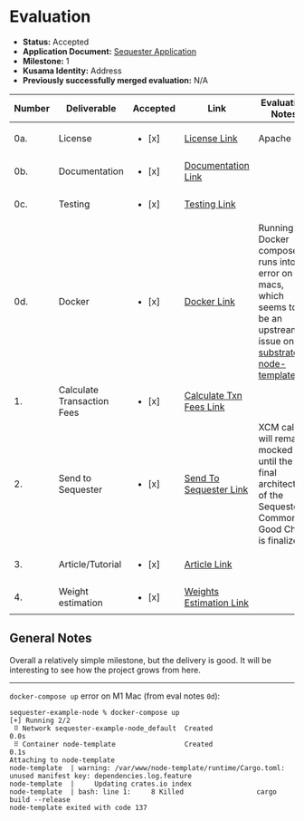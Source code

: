 # Evaluation

- **Status:** Accepted
- **Application Document:** [Sequester Application](<https://github.com/w3f/Grants-Program/blob/master/applications/sequester.md>) 
- **Milestone:** 1
- **Kusama Identity:** Address
- **Previously successfully merged evaluation:** N/A

| Number | Deliverable | Accepted | Link | Evaluation Notes |
| ------ | ----------- | -------- | ---- |----------------- |
| 0a. | License |<ul><li>[x] </li></ul> |  [License Link](https://github.com/SequesterChain/pallets/blob/main/donations/LICENSE)| Apache 2.0 |
| 0b.  | Documentation |<ul><li>[x] </li></ul> |[Documentation Link](https://github.com/SequesterChain/pallets/tree/main/donations#documentationconfiguration-options)| |
| 0c.  | Testing |<ul><li>[x] </li></ul> |[Testing Link](https://github.com/SequesterChain/pallets/tree/main/donations#testing)| |
| 0d.  | Docker |<ul><li>[x] </li></ul> |[Docker Link](https://github.com/SequesterChain/sequester-example-node#run-in-docker)| Running Docker compose runs into an error on M1 macs, which seems to be an upstream issue on [substrate-node-template](https://github.com/substrate-developer-hub/substrate-node-template) |
| 1.  | Calculate Transaction Fees |<ul><li>[x] </li></ul> |[Calculate Txn Fees Link](https://github.com/SequesterChain/pallets/blob/w3f_milestone_1_submission/donations/src/lib.rs#L192-L211)| |
| 2.  | Send to Sequester |<ul><li>[x] </li></ul> |[Send To Sequester Link](https://github.com/SequesterChain/pallets/blob/w3f_milestone_1_submission/donations/src/lib.rs#L327-L362)| XCM call will remain mocked until the final architecture of the Sequester Common Good Chain is finalized |
| 3.  | Article/Tutorial |<ul><li>[x] </li></ul> | [Article Link](https://medium.com/@sequester.chain/introducing-sequesters-donations-pallet-3e55f54cdfd1) | |
| 4.  | Weight estimation |<ul><li>[x] </li></ul> |[Weights Estimation Link](https://github.com/SequesterChain/pallets/blob/main/donations/src/weights.rs)| |




## General Notes

Overall a relatively simple milestone, but the delivery is good. It will be interesting to see how the project grows from here.

---

`docker-compose up` error on M1 Mac (from eval notes `0d`):

```
sequester-example-node % docker-compose up
[+] Running 2/2
 ⠿ Network sequester-example-node_default  Created                                                                                                                                                     0.0s
 ⠿ Container node-template                 Created                                                                                                                                                     0.1s
Attaching to node-template
node-template  | warning: /var/www/node-template/runtime/Cargo.toml: unused manifest key: dependencies.log.feature
node-template  |     Updating crates.io index
node-template  | bash: line 1:     8 Killed                  cargo build --release
node-template exited with code 137
```

